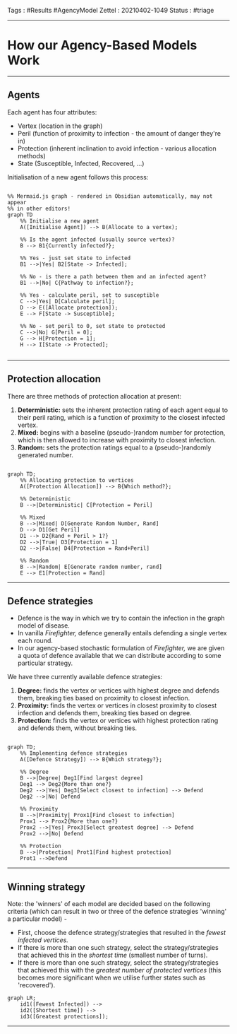 Tags :    #Results #AgencyModel 
Zettel :  20210402-1049
Status : #triage 

-----

# How our Agency-Based Models Work

-----

## Agents

Each agent has four attributes:
* Vertex (location in the graph)
* Peril (function of proximity to infection - the amount of danger they're in)
* Protection (inherent inclination to avoid infection - various allocation methods)
* State (Susceptible, Infected, Recovered, ...)

Initialisation of a new agent follows this process:

```mermaid

%% Mermaid.js graph - rendered in Obsidian automatically, may not appear
%% in other editors!
graph TD
	%% Initialise a new agent
	A([Initialise Agent]) --> B(Allocate to a vertex);
	
	%% Is the agent infected (usually source vertex)?
	B --> B1{Currently infected?};
	
	%% Yes - just set state to infected
	B1 -->|Yes| B2[State -> Infected];

	%% No - is there a path between them and an infected agent?
	B1 -->|No| C{Pathway to infection?};

	%% Yes - calculate peril, set to susceptible
	C -->|Yes| D[Calculate peril];
	D --> E([Allocate protection]);
	E --> F[State -> Susceptible];

	%% No - set peril to 0, set state to protected
	C -->|No| G[Peril = 0];
	G --> H[Protection = 1];
	H --> I[State -> Protected];
	
```

-----

## Protection allocation

There are three methods of protection allocation at present:
1. __Deterministic:__ sets the inherent protection rating of each agent equal to their peril rating, which is a function of proximity to the closest infected vertex.
2. __Mixed:__ begins with a baseline (pseudo-)random number for protection, which is then allowed to increase with proximity to closest infection.
3. __Random:__ sets the protection ratings equal to a (pseudo-)randomly generated number.

```mermaid

graph TD;
	%% Allocating protection to vertices
	A([Protection Allocation]) --> B{Which method?};
	
	%% Deterministic
	B -->|Deterministic| C[Protection = Peril]
	
	%% Mixed
	B -->|Mixed| D[Generate Random Number, Rand]
	D --> D1[Get Peril]
	D1 --> D2{Rand + Peril > 1?} 
	D2 -->|True| D3[Protection = 1]
	D2 -->|False| D4[Protection = Rand+Peril]
	
	%% Random
	B -->|Random| E[Generate random number, rand]
	E --> E1[Protection = Rand]

```

-----

## Defence strategies

* Defence is the way in which we try to contain the infection in the graph model of disease. 
* In vanilla _Firefighter,_ defence generally entails defending a single vertex each round.
*  In our agency-based stochastic formulation of _Firefighter,_ we are given a quota of defence available that we can distribute according to some particular strategy. 
 
We have three currently available defence strategies:
1. __Degree:__  finds the vertex or vertices with highest degree and defends them, breaking ties based on proximity to closest infection.
2. __Proximity:__ finds the vertex or vertices in closest proximity to closest infection and defends them, breaking ties based on degree.
3. __Protection:__ finds the vertex or vertices with highest protection rating and defends them, without breaking ties.

```mermaid

graph TD;
	%% Implementing defence strategies
	A([Defence Strategy]) --> B{Which strategy?};
	
	%% Degree
	B -->|Degree| Deg1[Find largest degree]
	Deg1 --> Deg2{More than one?}
	Deg2 -->|Yes| Deg3[Select closest to infection] --> Defend
	Deg2 -->|No| Defend
	
	%% Proximity
	B -->|Proximity| Prox1[Find closest to infection]
	Prox1 --> Prox2{More than one?}
	Prox2 -->|Yes| Prox3[Select greatest degree] --> Defend
	Prox2 -->|No| Defend
	
	%% Protection
	B -->|Protection| Prot1[Find highest protection]
	Prot1 -->Defend

```

-----

## Winning strategy

Note: the 'winners' of each model are decided based on the following criteria (which can result in two or three of the defence strategies 'winning' a particular model) -
- First, choose the defence strategy/strategies that resulted in the _fewest infected vertices._
- If there is more than one such strategy, select the strategy/strategies that achieved this in the _shortest time_ (smallest number of turns).
- If there is more than one such strategy, select the strategy/strategies that achieved this with the _greatest number of protected vertices_ (this becomes more significant when we utilise further states such as 'recovered').

```mermaid
graph LR;
 	id1([Fewest Infected]) -->
	id2([Shortest time]) -->
	id3([Greatest protections]);
```

-----